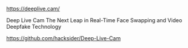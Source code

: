 https://deeplive.cam/

Deep Live Cam The Next Leap in Real-Time Face Swapping and Video Deepfake Technology

https://github.com/hacksider/Deep-Live-Cam